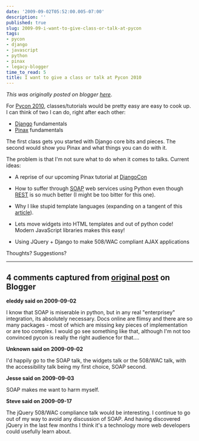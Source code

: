 ```yaml
---
date: '2009-09-02T05:52:00.005-07:00'
description: ''
published: true
slug: 2009-09-i-want-to-give-class-or-talk-at-pycon
tags:
- pycon
- django
- javascript
- python
- pinax
- legacy-blogger
time_to_read: 5
title: I want to give a class or talk at Pycon 2010
---
```


*This was originally posted on blogger [here](https://pydanny.blogspot.com/2009/09/i-want-to-give-class-or-talk-at-pycon.html)*.

For [Pycon 2010](https://us.pycon.org/2010/about/), classes/tutorials would be pretty easy are easy to cook up. I can think of two I can do, right after each other:


- [Django](https://djangoproject.com) fundamentals
- [Pinax](https://pinaxproject.com) fundamentals

The first class gets you started with Django core bits and pieces. The second would show you Pinax and what things you can do with it.

The problem is that I'm not sure what to do when it comes to talks. Current ideas:


- A reprise of our upcoming Pinax tutorial at [DjangoCon](https://djangocon.org)

- How to suffer through [SOAP](https://en.wikipedia.org/wiki/Vomiting) web services using Python even though [REST](https://en.wikipedia.org/wiki/REST) is so much better (I might be too bitter for this one).

- Why I like stupid template languages (expanding on a tangent of this [article](https://pydanny.blogspot.com/2009/04/what-i-would-change-in-plone-templates.html)).
- Lets move widgets into HTML templates and out of python code! Modern JavaScript libraries makes this easy!

- Using JQuery + Django to make 508/WAC compliant AJAX applications

Thoughts? Suggestions?

---

## 4 comments captured from [original post](https://pydanny.blogspot.com/2009/09/i-want-to-give-class-or-talk-at-pycon.html) on Blogger

**eleddy said on 2009-09-02**

I know that SOAP is miserable in python, but in any real &quot;enterprisey&quot; integration, its absolutely necessary. Docs online  are flimsy and there are so many packages - most of which are missing key pieces of implementation or are too complex. I would go see something like that, although I'm not too convinced pycon is really the right audience for that....

**Unknown said on 2009-09-02**

I'd happily go to the SOAP talk, the widgets talk or the 508/WAC talk, with the accessibility talk being my first choice, SOAP second.

**Jesse said on 2009-09-03**

SOAP makes me want to harm myself.

**Steve said on 2009-09-17**

The jQuery 508/WAC compliance talk would be interesting. I continue to go out of my way to avoid any discussion of SOAP. And having discovered jQuery in the last few months I think it's a technology more web developers could usefully learn about.

